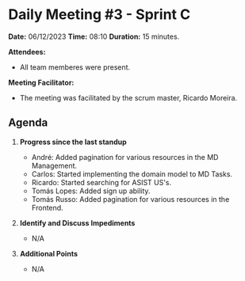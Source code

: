 # Daily Meeting #3 - Sprint C

**Date:** 06/12/2023
**Time:** 08:10
**Duration:** 15 minutes.

**Attendees:**

- All team memberes were present.

**Meeting Facilitator:**

- The meeting was facilitated by the scrum master, Ricardo Moreira.

## Agenda

1. **Progress since the last standup**

   - André: Added pagination for various resources in the MD Management.
   - Carlos: Started implementing the domain model to MD Tasks.
   - Ricardo: Started searching for ASIST US's.
   - Tomás Lopes: Added sign up ability.
   - Tomás Russo: Added pagination for various resources in the Frontend.

2. **Identify and Discuss Impediments**

   - N/A

3. **Additional Points**

   - N/A
